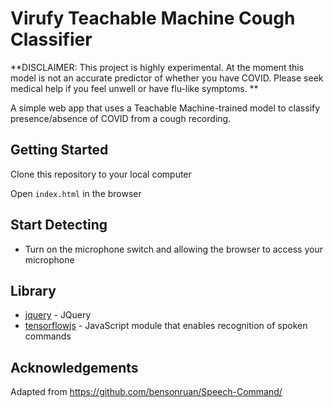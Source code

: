 # Virufy Teachable Machine Cough Classifier

**DISCLAIMER: This project is highly experimental. At the moment this model is not an accurate predictor of whether you have COVID. Please seek medical help if you feel unwell or have flu-like symptoms. **

A simple web app that uses a Teachable Machine-trained model to classify presence/absence of COVID from a cough recording. 

## Getting Started
Clone this repository to your local computer

Open `index.html` in the browser


## Start Detecting
* Turn on the microphone switch and allowing the browser to access your microphone

## Library
* [jquery](https://code.jquery.com/jquery-3.3.1.min.js) - JQuery
* [tensorflowjs](https://github.com/tensorflow/tfjs-models/tree/master/speech-commands) - JavaScript module that enables recognition of spoken commands

## Acknowledgements

Adapted from https://github.com/bensonruan/Speech-Command/
